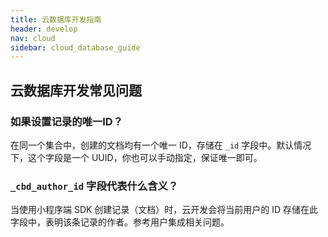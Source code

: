 ```yaml
---
title: 云数据库开发指南
header: develop
nav: cloud
sidebar: cloud_database_guide
---
```


## 云数据库开发常见问题

### 如果设置记录的唯一ID？
在同一个集合中，创建的文档均有一个唯一 ID，存储在 `_id` 字段中。默认情况下，这个字段是一个 UUID，你也可以手动指定，保证唯一即可。

### `_cbd_author_id` 字段代表什么含义？
当使用小程序端 SDK 创建记录（文档）时，云开发会将当前用户的 ID 存储在此字段中，表明该条记录的作者。参考用户集成相关问题。